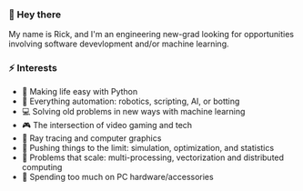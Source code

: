 ### 👋 Hey there 
My name is Rick, and I'm an engineering new-grad looking for opportunities involving software devevlopment and/or machine learning.

### ⚡ Interests
- :snake: Making life easy with Python 
- :robot: Everything automation: robotics, scripting, AI, or botting 
- :computer: Solving old problems in new ways with machine learning
- :video_game: The intersection of video gaming and tech
- :high_brightness: Ray tracing and computer graphics
- :game_die: Pushing things to the limit: simulation, optimization, and statistics
- :mount_fuji: Problems that scale: multi-processing, vectorization and distributed computing
- :electric_plug: Spending too much on PC hardware/accessories
